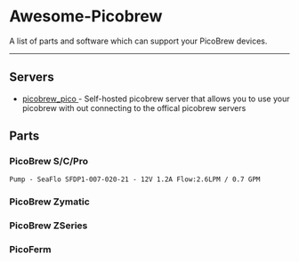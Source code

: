 # Awesome-Picobrew
A list of parts and software which can  support your PicoBrew devices.

--------------------
## Servers
- [picobrew_pico ](https://github.com/chiefwigms/picobrew_pico) - Self-hosted picobrew server that allows you to use your picobrew with out connecting to the offical picobrew servers

## Parts

### PicoBrew S/C/Pro
    Pump - SeaFlo SFDP1-007-020-21 - 12V 1.2A Flow:2.6LPM / 0.7 GPM

### PicoBrew Zymatic

### PicoBrew ZSeries

### PicoFerm
